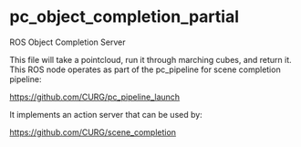# pc_object_completion_partial
ROS Object Completion Server

This file will take a pointcloud, run it through marching cubes, and return it. This ROS node operates as part of the pc_pipeline for scene completion pipeline:

https://github.com/CURG/pc_pipeline_launch

It implements an action server that can be used by:

https://github.com/CURG/scene_completion
